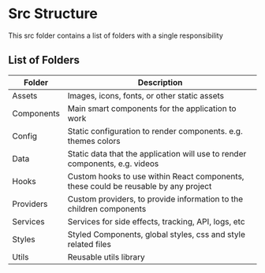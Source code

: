 # Src Structure

This src folder contains a list of folders with a single responsibility

## List of Folders

| Folder     | Description                                                                         |
| ---------- | ----------------------------------------------------------------------------------- |
| Assets     | Images, icons, fonts, or other static assets                                        |
| Components | Main smart components for the application to work                                   |
| Config     | Static configuration to render components. e.g. themes colors                       |
| Data       | Static data that the application will use to render components, e.g. videos         |
| Hooks      | Custom hooks to use within React components, these could be reusable by any project |
| Providers  | Custom providers, to provide information to the children components                 |
| Services   | Services for side effects, tracking, API, logs, etc                                 |
| Styles     | Styled Components, global styles, css and style related files                       |
| Utils      | Reusable utils library                                                              |
